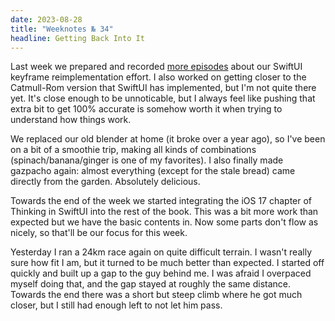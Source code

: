 ```yaml
---
date: 2023-08-28
title: "Weeknotes № 34"
headline: Getting Back Into It
---
```


Last week we prepared and recorded [more episodes](https://talk.objc.io/episodes/S01E369-cubic-bezier-keyframes-part-1) about our SwiftUI keyframe reimplementation effort. I also worked on getting closer to the Catmull-Rom version that SwiftUI has implemented, but I'm not quite there yet. It's close enough to be unnoticable, but I always feel like pushing that extra bit to get 100% accurate is somehow worth it when trying to understand how things work.

We replaced our old blender at home (it broke over a year ago), so I've been on a bit of a smoothie trip, making all kinds of combinations (spinach/banana/ginger is one of my favorites). I also finally made gazpacho again: almost everything (except for the stale bread) came directly from the garden. Absolutely delicious.

Towards the end of the week we started integrating the iOS 17 chapter of Thinking in SwiftUI into the rest of the book. This was a bit more work than expected but we have the basic contents in. Now some parts don't flow as nicely, so that'll be our focus for this week.

Yesterday I ran a 24km race again on quite difficult terrain. I wasn't really sure how fit I am, but it turned to be much better than expected. I started off quickly and built up a gap to the guy behind me. I was afraid I overpaced myself doing that, and the gap stayed at roughly the same distance. Towards the end there was a short but steep climb where he got much closer, but I still had enough left to not let him pass.
